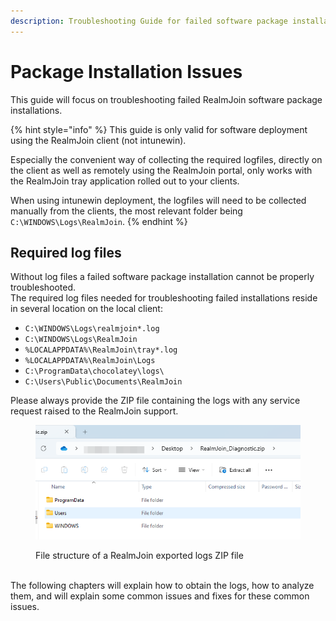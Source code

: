 ```yaml
---
description: Troubleshooting Guide for failed software package installations
---
```


# Package Installation Issues

This guide will focus on troubleshooting failed RealmJoin software package installations.

{% hint style="info" %}
This guide is only valid for software deployment using the RealmJoin client (not intunewin).

Especially the convenient way of collecting the required logfiles, directly on the client as well as remotely using the RealmJoin portal, only works with the RealmJoin tray application rolled out to your clients.



When using intunewin deployment, the logfiles will need to be collected manually from the clients, the most relevant folder being `C:\WINDOWS\Logs\RealmJoin`.
{% endhint %}

## Required log files

Without log files a failed software package installation cannot be properly troubleshooted.\
The required log files needed for troubleshooting failed installations reside in several location on the local client:

* `C:\WINDOWS\Logs\realmjoin*.log`
* `C:\WINDOWS\Logs\RealmJoin`
* `%LOCALAPPDATA%\RealmJoin\tray*.log`
* `%LOCALAPPDATA%\RealmJoin\Logs`
* `C:\ProgramData\chocolatey\logs\`
* `C:\Users\Public\Documents\RealmJoin`

Please always provide the ZIP file containing the logs with any service request raised to the RealmJoin support.

<figure><img src="../../../../.gitbook/assets/zip-filestructure.png" alt=""><figcaption><p>File structure of a RealmJoin exported logs ZIP file</p></figcaption></figure>

\
The following chapters will explain how to obtain the logs, how to analyze them, and will explain some common issues and fixes for these common issues.
